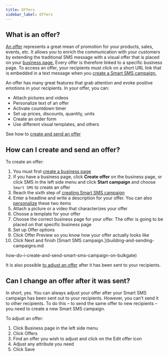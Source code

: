 ```yaml
---
title: Offers 
sidebar_label: Offers
---
```


## What is an offer?
[An offer](https://www.bulkgate.com/en/solutions/smart-sms/#offers) represents a great mean of promotion for your products, sales, events, etc. It allows you to enrich the communication with your customers by extending the traditional SMS message with a visual offer that is placed on your [business page.](https://www.bulkgate.com/en/solutions/smart-sms/#business-page) Every offer is therefore linked to a specific business page. 
To access an offer, your recipients must click on a short URL link that is embedded in a text message when you [create a Smart SMS campaign.](building-and-sending-campaigns.md#how-do-i-create-and-send-smart-sms-campaign-on-bulkgate)

An offer has many great features that grab attention and evoke positive emotions in your recipients. In your offer, you can:
-	Attach pictures and videos
-	Personalize text of an offer
-	Activate countdown timer
-	Set up prices, discounts, quantity, units
-	Create an order form
-	Use different visual templates, and others

See how to [create and send an offer](#19)

## How can I create and send an offer?
To create an offer:
1.	You must first [create a business page](business-page.md#how-can-i-create-a-business-page)
2.	If you have a business page, click **Create offer** on the business page, or click SMS in the left side menu and click **Start campaign** and choose `Smart SMS` to create an offer
3.	Reach the sixth step of [creating Smart SMS campaign](building-and-sending-campaigns.md#how-do-i-create-and-send-smart-sms-campaign-on-bulkgate)
4.	Enter a headline and write a description for your offer. You can also [personalize](building-and-sending-campaigns.md#how-can-i-personalize-my-campaign) these two items
5.	Attach a picture or a video that characterizes your offer
6.	Choose a template for your offer
7.	Choose the correct business page for your offer. The offer is going to be placed on that specific business page 
8.	Set up Offer options 
9.	Click Offer Preview so you know how your offer actually looks like
10.	Click Next and finish [Smart SMS campaign.](building-and-sending-campaigns.md

how-do-i-create-and-send-smart-sms-campaign-on-bulkgate) 

It is also possible [to adjust an offer](offers.md#can-i-change-an-offer-after-it-was-sent) after it has been sent to your recipients. 

## Can I change an offer after it was sent?
In short, yes. You can always adjust your offer after your Smart SMS campaign has been sent out to your recipients. However, you can’t send it to other recipients. To do this – to send the same offer to new recipients – you need to create a new Smart SMS campaign.

To adjust an offer:
1.	Click Business page in the left side menu 
2.	Click Offers
3.	Find an offer you wish to adjust and click on the Edit offer icon
4.	Adjust any attribute you need
5.	Click Save

